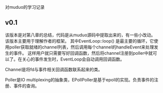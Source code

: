 
对muduo的学习记录

## v0.1

该版本是对第八章的总结，代码是从muduo源码中提取出来的，有一些小改动。该版本主要用于理解作者的框架。
其中EventLoop::loop() 是最主要的循环，它使用poller获取就绪的channel列表，然后调用每个channel的handleEvent来处理发生的事件。
这样用户就只需要写好回调函数，然后将channel注册到poller中就可以了。在关心的事件发生时，EventLoop会自动调用回调函数。

Channel是将fd与事件相关回调函数联系起来的类。

Poller是IO multiplexing的抽象类，EPollPoller是基于epoll的实现。负责事件的注册、事件的查询。


